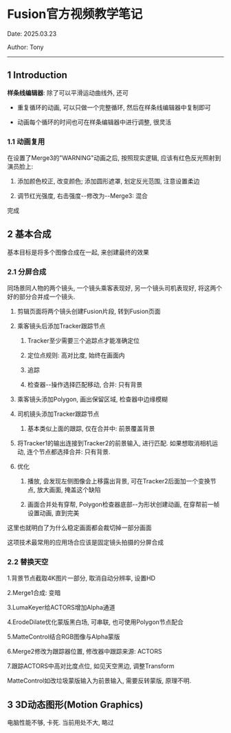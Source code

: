# Fusion官方视频教学笔记

Date: 2025.03.23

Author: Tony

---

## 1 Introduction

**样条线编辑器**: 除了可以平滑运动曲线外, 还可

- 重复循环的动画, 可以只做一个完整循环, 然后在样条线编辑器中复制即可

- 动画每个循环的时间也可在样条编辑器中进行调整, 很灵活

### 1.1 动画复用

在设置了Merge3的"WARNING"动画之后, 按照现实逻辑, 应该有红色反光照射到演员脸上:

1. 添加颜色校正, 改变颜色; 添加圆形遮罩, 划定反光范围, 注意设置柔边

2. 调节红光强度, 右击强度--修改为--Merge3: 混合

完成

## 2 基本合成

基本目标是将多个图像合成在一起, 来创建最终的效果

### 2.1 分屏合成

同场景同人物的两个镜头, 一个镜头乘客表现好, 另一个镜头司机表现好, 将这两个好的部分合并成一个镜头.

1. 剪辑页面将两个镜头创建Fusion片段, 转到Fusion页面

2. 乘客镜头后添加Tracker跟踪节点
   
   1. Tracker至少需要三个追踪点才能准确定位
   
   2. 定位点规则: 高对比度, 始终在画面内
   
   3. 追踪
   
   4. 检查器--操作选择匹配移动, 合并: 只有背景

3. 乘客镜头添加Polygon, 画出保留区域, 检查器中边缘模糊

4. 司机镜头添加Tracker跟踪节点
   
   1. 基本类似上面的跟踪, 仅在合并中: 前景覆盖背景

5. 将Tracker1的输出连接到Tracker2的前景输入, 进行匹配. 如果想取消相机运动, 连个节点都选择合并: 只有背景.

6. 优化
   
   1. 播放, 会发现左侧图像会上移露出背景, 可在Tracker2后面加一个变换节点, 放大画面, 掩盖这个缺陷
   
   2. 画面合并处有穿帮, Polygon检查器底部--为形状创建动画, 在穿帮前一帧设置动画, 直到完美

这里也就明白了为什么稳定画面都会裁切掉一部分画面

这项技术最常用的应用场合应该是固定镜头拍摄的分屏合成

### 2.2 替换天空

1.背景节点截取4K图片一部分, 取消自动分辨率, 设置HD

2.Merge1合成: 变暗

3.LumaKeyer给ACTORS增加Alpha通道

4.ErodeDilate优化蒙版黑白场, 可串联, 也可使用Polygon节点配合

5.MatteControl结合RGB图像与Alpha蒙版

6.Merge2修改为跟踪器位置, 修改器中跟踪来源: ACTORS

7.跟踪ACTORS中高对比度点位, 如见天空黑边, 调整Transform

MatteControl如改垃圾蒙版输入为前景输入, 需要反转蒙版, 原理不明.

## 3 3D动态图形(Motion Graphics)

电脑性能不够, 卡死. 当前用处不大, 略过

